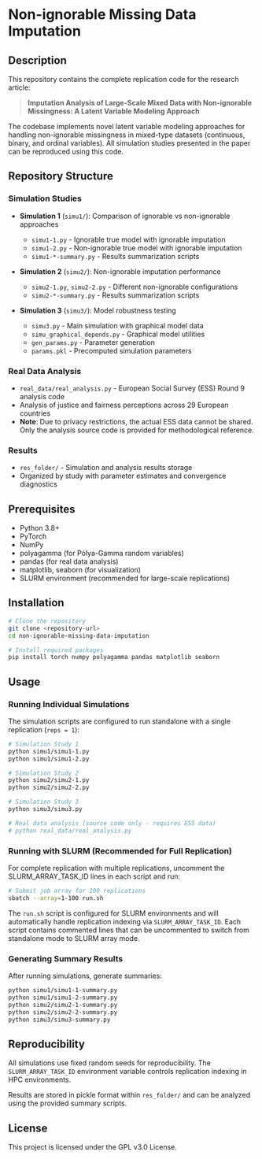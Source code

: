 # Non-ignorable Missing Data Imputation

## Description

This repository contains the complete replication code for the research article:

> **Imputation Analysis of Large-Scale Mixed Data with Non-ignorable Missingness: A Latent Variable Modeling Approach**

The codebase implements novel latent variable modeling approaches for handling non-ignorable missingness in mixed-type datasets (continuous, binary, and ordinal variables). All simulation studies presented in the paper can be reproduced using this code.


## Repository Structure

### Simulation Studies
- **Simulation 1** (`simu1/`): Comparison of ignorable vs non-ignorable approaches
  - `simu1-1.py` - Ignorable true model with ignorable imputation
  - `simu1-2.py` - Non-ignorable true model with ignorable imputation
  - `simu1-*-summary.py` - Results summarization scripts
  
- **Simulation 2** (`simu2/`): Non-ignorable imputation performance
  - `simu2-1.py`, `simu2-2.py` - Different non-ignorable configurations
  - `simu2-*-summary.py` - Results summarization scripts

- **Simulation 3** (`simu3/`): Model robustness testing
  - `simu3.py` - Main simulation with graphical model data
  - `simu_graphical_depends.py` - Graphical model utilities
  - `gen_params.py` - Parameter generation
  - `params.pkl` - Precomputed simulation parameters

### Real Data Analysis
- `real_data/real_analysis.py` - European Social Survey (ESS) Round 9 analysis code
- Analysis of justice and fairness perceptions across 29 European countries
- **Note**: Due to privacy restrictions, the actual ESS data cannot be shared. Only the analysis source code is provided for methodological reference.

### Results
- `res_folder/` - Simulation and analysis results storage
- Organized by study with parameter estimates and convergence diagnostics

## Prerequisites

- Python 3.8+
- PyTorch
- NumPy
- polyagamma (for Pólya-Gamma random variables)
- pandas (for real data analysis)
- matplotlib, seaborn (for visualization)
- SLURM environment (recommended for large-scale replications)

## Installation

```bash
# Clone the repository
git clone <repository-url>
cd non-ignorable-missing-data-imputation

# Install required packages
pip install torch numpy polyagamma pandas matplotlib seaborn
```

## Usage

### Running Individual Simulations

The simulation scripts are configured to run standalone with a single replication (`reps = 1`):

```bash
# Simulation Study 1
python simu1/simu1-1.py
python simu1/simu1-2.py

# Simulation Study 2  
python simu2/simu2-1.py
python simu2/simu2-2.py

# Simulation Study 3
python simu3/simu3.py

# Real data analysis (source code only - requires ESS data)
# python real_data/real_analysis.py
```

### Running with SLURM (Recommended for Full Replication)

For complete replication with multiple replications, uncomment the SLURM_ARRAY_TASK_ID lines in each script and run:

```bash
# Submit job array for 100 replications
sbatch --array=1-100 run.sh
```

The `run.sh` script is configured for SLURM environments and will automatically handle replication indexing via `SLURM_ARRAY_TASK_ID`. Each script contains commented lines that can be uncommented to switch from standalone mode to SLURM array mode.

### Generating Summary Results

After running simulations, generate summaries:

```bash
python simu1/simu1-1-summary.py
python simu1/simu1-2-summary.py
python simu2/simu2-1-summary.py
python simu2/simu2-2-summary.py
python simu3/simu3-summary.py
```

## Reproducibility

All simulations use fixed random seeds for reproducibility. The `SLURM_ARRAY_TASK_ID` environment variable controls replication indexing in HPC environments.

Results are stored in pickle format within `res_folder/` and can be analyzed using the provided summary scripts.


## License

This project is licensed under the GPL v3.0 License.
